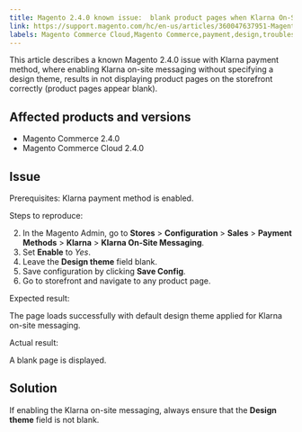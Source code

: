 ```yaml
---
title: Magento 2.4.0 known issue:  blank product pages when Klarna On-Site Messaging design field is left blank
link: https://support.magento.com/hc/en-us/articles/360047637951-Magento-2-4-0-known-issue-blank-product-pages-when-Klarna-On-Site-Messaging-design-field-is-left-blank
labels: Magento Commerce Cloud,Magento Commerce,payment,design,troubleshooting,known issues,2.4.0,Klarna,on-site messaging
---
```


This article describes a known Magento 2.4.0 issue with Klarna payment method, where enabling Klarna on-site messaging without specifying a design theme, results in not displaying product pages on the storefront correctly (product pages appear blank).

 Affected products and versions
------------------------------

 
 * Magento Commerce 2.4.0
 * Magento Commerce Cloud 2.4.0
 
 Issue
-----

 Prerequisites: Klarna payment method is enabled.

 Steps to reproduce:

 
 2. In the Magento Admin, go to **Stores** > **Configuration** > **Sales** > **Payment Methods** > **Klarna** > **Klarna On-Site Messaging**.
 4. Set **Enable** to *Yes*.
 6. Leave the **Design theme** field blank.
 8. Save configuration by clicking **Save Config**.
 10. Go to storefront and navigate to any product page.
 
 Expected result:

 The page loads successfully with default design theme applied for Klarna on-site messaging.

 Actual result:

 A blank page is displayed.

 Solution
--------

 If enabling the Klarna on-site messaging, always ensure that the **Design theme** field is not blank. 

